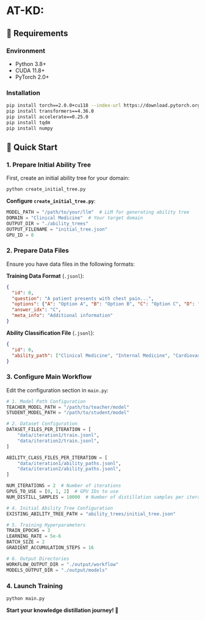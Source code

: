 # AT-KD:

## 🔧 Requirements

### Environment
- Python 3.8+
- CUDA 11.8+
- PyTorch 2.0+

### Installation

```bash
pip install torch==2.0.0+cu118 --index-url https://download.pytorch.org/whl/cu118
pip install transformers==4.36.0
pip install accelerate==0.25.0
pip install tqdm
pip install numpy
```

## 🚀 Quick Start

### 1. Prepare Initial Ability Tree

First, create an initial ability tree for your domain:

```bash
python create_initial_tree.py
```

**Configure `create_initial_tree.py`**:
```python
MODEL_PATH = "/path/to/your/llm"  # LLM for generating ability tree
DOMAIN = "Clinical Medicine"  # Your target domain
OUTPUT_DIR = "./ability_trees"
OUTPUT_FILENAME = "initial_tree.json"
GPU_ID = 0
```

### 2. Prepare Data Files

Ensure you have data files in the following formats:

**Training Data Format** (`.jsonl`):
```json
{
  "id": 0,
  "question": "A patient presents with chest pain...",
  "options": {"A": "Option A", "B": "Option B", "C": "Option C", "D": "Option D"},
  "answer_idx": "C",
  "meta_info": "Additional information"
}
```

**Ability Classification File** (`.jsonl`):
```json
{
  "id": 0,
  "ability_path": ["Clinical Medicine", "Internal Medicine", "Cardiovascular Disease"]
}
```

### 3. Configure Main Workflow

Edit the configuration section in `main.py`:

```python
# 1. Model Path Configuration
TEACHER_MODEL_PATH = "/path/to/teacher/model"  
STUDENT_MODEL_PATH = "/path/to/student/model" 

# 2. Dataset Configuration
DATASET_FILES_PER_ITERATION = [
    "data/iteration1/train.jsonl",
    "data/iteration2/train.jsonl",
]

ABILITY_CLASS_FILES_PER_ITERATION = [
    "data/iteration1/ability_paths.jsonl",
    "data/iteration2/ability_paths.jsonl",
]

NUM_ITERATIONS = 2  # Number of iterations
GPUS_TO_USE = [0, 1, 2]  # GPU IDs to use
NUM_DISTILL_SAMPLES = 10000  # Number of distillation samples per iteration

# 4. Initial Ability Tree Configuration
EXISTING_ABILITY_TREE_PATH = "ability_trees/initial_tree.json"

# 5. Training Hyperparameters
TRAIN_EPOCHS = 3
LEARNING_RATE = 5e-6
BATCH_SIZE = 2
GRADIENT_ACCUMULATION_STEPS = 16

# 6. Output Directories
WORKFLOW_OUTPUT_DIR = "./output/workflow"
MODELS_OUTPUT_DIR = "./output/models"
```

### 4. Launch Training

```bash
python main.py
```



**Start your knowledge distillation journey! 🚀**
